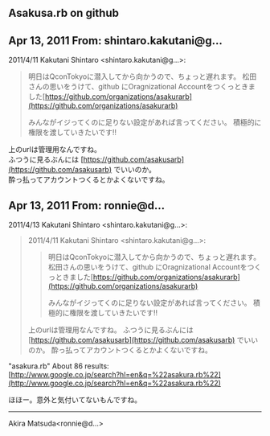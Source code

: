 ## Asakusa.rb on github

## Apr 13, 2011 From: shintaro.kakutani@g...

2011/4/11 Kakutani Shintaro \<shintaro.kakutani@g...\>:

> 明日はQconTokyoに潜入してから向かうので、ちょっと遅れます。 松田さんの思いをうけて、github にOragnizational Accountをつくっときました[https://github.com/organizations/asakurarb](https://github.com/organizations/asakurarb)
> 
> みんながイジってくのに足りない設定があれば言ってください。 積極的に権限を渡していきたいです!!

上のurlは管理用なんですね。  
ふつうに見るぶんには [https://github.com/asakusarb](https://github.com/asakusarb) でいいのか。  
酔っ払ってアカウントつくるとかよくないですね。

## Apr 13, 2011 From: ronnie@d...

2011/4/13 Kakutani Shintaro \<shintaro.kakutani@g...\>:

> 2011/4/11 Kakutani Shintaro \<shintaro.kakutani@g...\>:
> 
> > 明日はQconTokyoに潜入してから向かうので、ちょっと遅れます。 松田さんの思いをうけて、github にOragnizational Accountをつくっときました[https://github.com/organizations/asakurarb](https://github.com/organizations/asakurarb)
> > 
> > みんながイジってくのに足りない設定があれば言ってください。 積極的に権限を渡していきたいです!!
> 
> 上のurlは管理用なんですね。 ふつうに見るぶんには [https://github.com/asakusarb](https://github.com/asakusarb) でいいのか。 酔っ払ってアカウントつくるとかよくないですね。

"asakura.rb" About 86 results:  
[http://www.google.co.jp/search?hl=en&q=%22asakura.rb%22](http://www.google.co.jp/search?hl=en&q=%22asakura.rb%22)

ほほー。意外と気付いてないもんですね。

* * *

Akira Matsuda\<ronnie@d...\>

